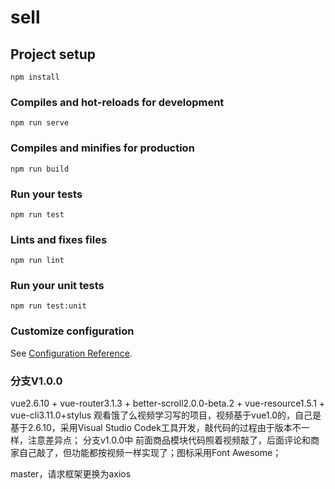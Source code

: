 # sell

## Project setup
```
npm install
```

### Compiles and hot-reloads for development
```
npm run serve
```

### Compiles and minifies for production
```
npm run build
```

### Run your tests
```
npm run test
```

### Lints and fixes files
```
npm run lint
```

### Run your unit tests
```
npm run test:unit
```

### Customize configuration
See [Configuration Reference](https://cli.vuejs.org/config/).
### 分支V1.0.0

vue2.6.10 + vue-router3.1.3 + better-scroll2.0.0-beta.2 + vue-resource1.5.1 + vue-cli3.11.0+stylus
观看饿了么视频学习写的项目，视频基于vue1.0的，自己是基于2.6.10，采用Visual Studio Codek工具开发，敲代码的过程由于版本不一样，注意差异点；
分支v1.0.0中 前面商品模块代码照着视频敲了，后面评论和商家自己敲了，但功能都按视频一样实现了；图标采用Font Awesome；  


master，请求框架更换为axios
